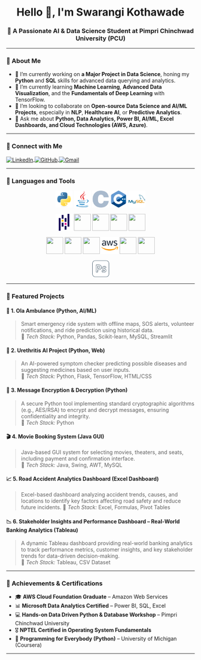 <h1 align="center">Hello 👋, I'm Swarangi Kothawade</h1>
<h3 align="center">🚀 A Passionate AI & Data Science Student at Pimpri Chinchwad University (PCU)</h3>

---

### 🌟 About Me  

- 🔭 I’m currently working on **a Major Project in Data Science**, honing my **Python** and **SQL** skills for advanced data querying and analytics.  
- 🌱 I’m currently learning **Machine Learning**, **Advanced Data Visualization**, and the **Fundamentals of Deep Learning** with TensorFlow.  
- 👯 I’m looking to collaborate on **Open-source Data Science and AI/ML Projects**, especially in **NLP**, **Healthcare AI**, or **Predictive Analytics**.  
- 💬 Ask me about **Python, Data Analytics, Power BI, AI/ML, Excel Dashboards, and Cloud Technologies (AWS, Azure)**.  

---

### 🤝 Connect with Me  

<p align="left">
<a href="https://www.linkedin.com/in/swarangikothawade/" target="_blank">
  <img align="center" src="https://raw.githubusercontent.com/rahuldkjain/github-profile-readme-generator/master/src/images/icons/Social/linked-in-alt.svg" alt="LinkedIn" height="40" width="50" />
</a>
<a href="https://github.com/swarangik-21" target="_blank">
  <img align="center" src="https://raw.githubusercontent.com/rahuldkjain/github-profile-readme-generator/master/src/images/icons/Social/github.svg" alt="GitHub" height="40" width="50" />
</a>
<a href="mailto:swarangikothawade@gmail.com">
  <img align="center" src="https://cdn-icons-png.flaticon.com/512/732/732200.png" alt="Gmail" height="40" width="50" />
</a>
</p>

---

### 🧠 Languages and Tools  

<!-- Line 1: Core Programming Languages -->
<p align="center">
  <a href="https://www.python.org" target="_blank"><img src="https://raw.githubusercontent.com/devicons/devicon/master/icons/python/python-original.svg" width="45" height="45"/></a>
  <a href="https://www.java.com" target="_blank"><img src="https://raw.githubusercontent.com/devicons/devicon/master/icons/java/java-original.svg" width="45" height="45"/></a>
  <a href="https://www.cprogramming.com/" target="_blank"><img src="https://raw.githubusercontent.com/devicons/devicon/master/icons/c/c-original.svg" width="45" height="45"/></a>
  <a href="https://www.w3schools.com/cpp/" target="_blank"><img src="https://raw.githubusercontent.com/devicons/devicon/master/icons/cplusplus/cplusplus-original.svg" width="45" height="45"/></a>
  <a href="https://www.mysql.com/" target="_blank"><img src="https://raw.githubusercontent.com/devicons/devicon/master/icons/mysql/mysql-original-wordmark.svg" width="45" height="45"/></a>
</p>

<!-- Line 2: Data Science & ML Tools -->
<p align="center">
  <a href="https://pandas.pydata.org/" target="_blank"><img src="https://raw.githubusercontent.com/devicons/devicon/master/icons/pandas/pandas-original.svg" width="45" height="45"/></a>
  <a href="https://seaborn.pydata.org/" target="_blank"><img src="https://seaborn.pydata.org/_images/logo-mark-lightbg.svg" width="45" height="45"/></a>
  <a href="https://scikit-learn.org/" target="_blank"><img src="https://upload.wikimedia.org/wikipedia/commons/0/05/Scikit_learn_logo_small.svg" width="45" height="45"/></a>
  <a href="https://www.tensorflow.org/" target="_blank"><img src="https://www.vectorlogo.zone/logos/tensorflow/tensorflow-icon.svg" width="45" height="45"/></a>
  <a href="https://pytorch.org/" target="_blank"><img src="https://www.vectorlogo.zone/logos/pytorch/pytorch-icon.svg" width="45" height="45"/></a>
</p>

<!-- Line 3: Visualization, Cloud, and DevOps -->
<p align="center">
  <a href="https://powerbi.microsoft.com/" target="_blank"><img src="https://cdn.worldvectorlogo.com/logos/power-bi.svg" width="45" height="45"/></a>
  <a href="https://public.tableau.com/" target="_blank"><img src="https://cdn.worldvectorlogo.com/logos/tableau-software.svg" width="45" height="45"/></a>
  <a href="https://www.microsoft.com/en-us/microsoft-365/excel" target="_blank"><img src="https://cdn.worldvectorlogo.com/logos/microsoft-excel-2013.svg" width="45" height="45"/></a>
  <a href="https://aws.amazon.com" target="_blank"><img src="https://raw.githubusercontent.com/devicons/devicon/master/icons/amazonwebservices/amazonwebservices-original-wordmark.svg" width="45" height="45"/></a>
  <a href="https://azure.microsoft.com/" target="_blank"><img src="https://www.vectorlogo.zone/logos/microsoft_azure/microsoft_azure-icon.svg" width="45" height="45"/></a>
  <a href="https://git-scm.com/" target="_blank"><img src="https://www.vectorlogo.zone/logos/git-scm/git-scm-icon.svg" width="45" height="45"/></a>
</p>

<!-- Line 4: Optional Creative & Design Tools -->
<p align="center">
  <a href="https://www.photoshop.com/en" target="_blank"><img src="https://raw.githubusercontent.com/devicons/devicon/master/icons/photoshop/photoshop-line.svg" width="45" height="45"/></a>
</p>

---

### 🚀 Featured Projects  

#### 🧩 **1. Ola Ambulance (Python, AI/ML)**
> Smart emergency ride system with offline maps, SOS alerts, volunteer notifications, and ride prediction using historical data.  
🔗 *Tech Stack:* Python, Pandas, Scikit-learn, MySQL, Streamlit  


#### 💊 **2. Urethritis AI Project (Python, Web)**
> An AI-powered symptom checker predicting possible diseases and suggesting medicines based on user inputs.  
🔗 *Tech Stack:* Python, Flask, TensorFlow, HTML/CSS  

#### 🧠 **3. Message Encryption & Decryption (Python)**
> A secure Python tool implementing standard cryptographic algorithms (e.g., AES/RSA) to encrypt and decrypt messages, ensuring confidentiality and integrity.  
🔗 *Tech Stack:* Python  
 


#### 🎬 **4. Movie Booking System (Java GUI)**
> Java-based GUI system for selecting movies, theaters, and seats, including payment and confirmation interface.  
🔗 *Tech Stack:* Java, Swing, AWT, MySQL  



#### 📈 **5. Road Accident Analytics Dashboard (Excel Dashboard)**
> Excel-based dashboard analyzing accident trends, causes, and locations to identify key factors affecting road safety and reduce future incidents.
🔗 *Tech Stack:* Excel, Formulas, Pivot Tables  


#### 📉 **6. Stakeholder Insights and Performance Dashboard – Real-World Banking Analytics (Tableau)**
> A dynamic Tableau dashboard providing real-world banking analytics to track performance metrics, customer insights, and key stakeholder trends for data-driven decision-making.  
🔗 *Tech Stack:* Tableau, CSV Dataset  


---

### 🏅 Achievements & Certifications  

- 🎓 **AWS Cloud Foundation Graduate** – Amazon Web Services  
- 📊 **Microsoft Data Analytics Certified** – Power BI, SQL, Excel  
- 💻 **Hands-on Data Driven Python & Database Workshop** – Pimpri Chinchwad University  
- 🎖️ **NPTEL Certified in Operating System Fundamentals**  
- 🧠 **Programming for Everybody (Python)** – University of Michigan (Coursera)

---


